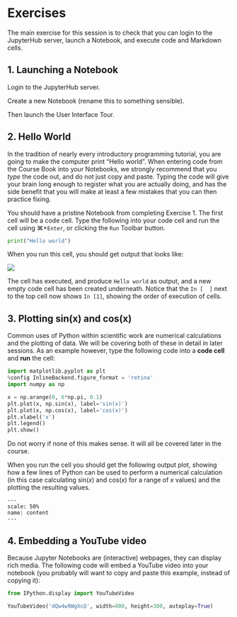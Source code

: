 # Exercises

The main exercise for this session is to check that you can login to the JupyterHub server, launch a Notebook, and execute code and Markdown cells.

## 1. Launching a Notebook

Login to the JupyterHub server. 

Create a new Notebook (rename this to something sensible). 

Then launch the User Interface Tour.

## 2. Hello World

In the tradition of nearly every introductory programming tutorial, you are going to make the computer print &ldquo;Hello world&rdquo;. When entering code from the Course Book into your Notebooks, we strongly recommend that you _type_ the code out, and do not just copy and paste. Typing the code will give your brain long enough to register what you are actually doing, and has the side benefit that you will make at least a few mistakes that you can then practice fixing.

You should have a pristine Notebook from completing Exercise 1. The first cell will be a code cell. Type the following into your code cell and run the cell using ⌘+`Enter`, or clicking the `Run` Toolbar button.
```python
print("Hello world")
``` 
When you run this cell, you should get output that looks like:

![](https://github.com/pythoninchemistry/ch40208/raw/master/CH40208/notebooks_introduction/images/hello_world.png)

The cell has executed, and produce `Hello world` as output, and a new empty code cell has been created underneath. Notice that the `In [  ]` next to the top cell now shows `In [1]`, showing the order of execution of cells.

## 3. Plotting sin(x) and cos(x)
Common uses of Python within scientific work are numerical calculations and the plotting of data. We will be covering both of these in detail in later sessions. As an example however, type the following code into a **code cell** and **run** the cell:
```python
import matplotlib.pyplot as plt
%config InlineBackend.figure_format = 'retina'
import numpy as np

x = np.arange(0, 6*np.pi, 0.1)
plt.plot(x, np.sin(x), label='sin(x)')
plt.plot(x, np.cos(x), label='cos(x)')
plt.xlabel('x')
plt.legend()
plt.show()
```

Do not worry if none of this makes sense. It will all be covered later in the course.

When you run the cell you should get the following output plot, showing how a few lines of Python can be used to perform a numerical calculation (in this case calculating sin(_x_) and cos(_x_) for a range of _x_ values) and the plotting the resulting values.

```{figure} ./images/sin_cos.png
---
scale: 50%
name: content
---
```

## 4. Embedding a YouTube video

Because Jupyter Notebooks are (interactive) webpages, they can display rich media. The following code will embed a YouTube video into your notebook (you probably will want to copy and paste this example, instead of copying it):
```python
from IPython.display import YouTubeVideo

YouTubeVideo('dQw4w9WgXcQ', width=800, height=300, autoplay=True)
```
